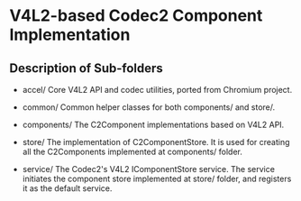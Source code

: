 # V4L2-based Codec2 Component Implementation

## Description of Sub-folders

* accel/
Core V4L2 API and codec utilities, ported from Chromium project.

* common/
Common helper classes for both components/ and store/.

* components/
The C2Component implementations based on V4L2 API.

* store/
The implementation of C2ComponentStore. It is used for creating all the
C2Components implemented at components/ folder.

* service/
The Codec2's V4L2 IComponentStore service. The service initiates the component
store implemented at store/ folder, and registers it as the default service.
